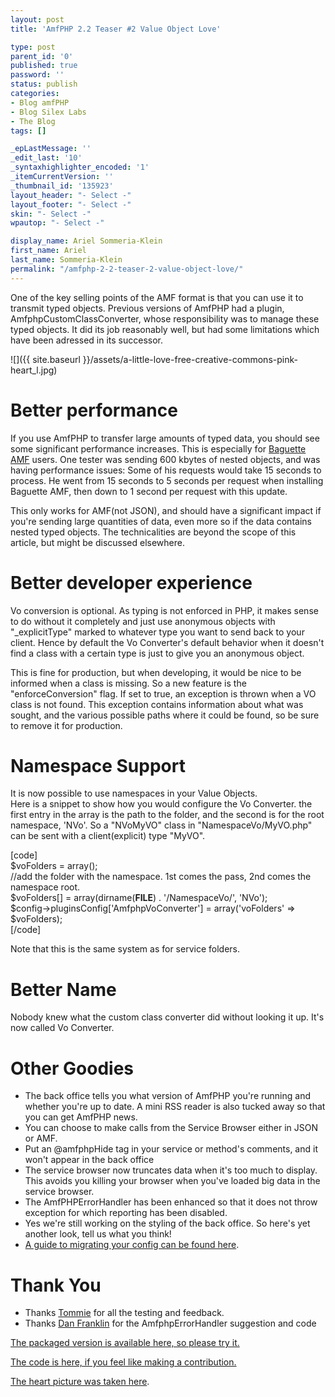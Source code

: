 ```yaml
---
layout: post
title: 'AmfPHP 2.2 Teaser #2 Value Object Love'

type: post
parent_id: '0'
published: true
password: ''
status: publish
categories:
- Blog amfPHP
- Blog Silex Labs
- The Blog
tags: []

_epLastMessage: ''
_edit_last: '10'
_syntaxhighlighter_encoded: '1'
_itemCurrentVersion: ''
_thumbnail_id: '135923'
layout_header: "- Select -"
layout_footer: "- Select -"
skin: "- Select -"
wpautop: "- Select -"

display_name: Ariel Sommeria-Klein
first_name: Ariel
last_name: Sommeria-Klein
permalink: "/amfphp-2-2-teaser-2-value-object-love/"
---
```




One of the key selling points of the AMF format is that you can use it to transmit typed objects. Previous versions of AmfPHP had a plugin, AmfphpCustomClassConverter, whose responsibility was to manage these typed objects. It did its job reasonably well, but had some limitations which have been adressed in its successor.

![]({{ site.baseurl }}/assets/a-little-love-free-creative-commons-pink-heart_l.jpg)

Better performance
==================

If you use AmfPHP to transfer large amounts of typed data, you should see some significant performance increases. This is especially for [Baguette AMF](http://baguetteamf.com "Baguette AMF, Move your data fast") users. One tester was sending 600 kbytes of nested objects, and was having performance
issues: Some of his requests would take 15 seconds to process. He went from 15 seconds to 5 seconds per request when installing Baguette AMF, then down to 1 second per request with this update.

This only works for AMF(not JSON), and should have a significant impact if you're sending large quantities of data, even more so if the data contains nested typed objects. The technicalities are beyond the scope of this article, but might be discussed elsewhere.

Better developer experience
===========================

Vo conversion is optional. As typing is not enforced in PHP, it makes sense to do without it completely and just use anonymous objects with "_explicitType" marked to whatever type you want to send back to your client. Hence by default the Vo Converter's default behavior when it doesn't find a class with a certain type is just to give you an anonymous object.

This is fine for production, but when developing, it would be nice to be informed when a class is missing. So a new feature is the "enforceConversion" flag. If set to true, an exception is thrown when a VO class is not found. This exception contains information about what was sought, and the various possible paths where it could be found, so be sure to remove it for production.

Namespace Support
=================

It is now possible to use namespaces in your Value Objects.  
Here is a snippet to show how you would configure the Vo Converter. the first entry in the array is the path to the folder, and the second is for the root namespace, 'NVo'. So a "NVoMyVO" class in "NamespaceVo/MyVO.php" can be sent with a client(explicit) type "MyVO".

[code]  
$voFolders = array();  
//add the folder with the namespace. 1st comes the pass, 2nd comes the namespace root.  
$voFolders[] = array(dirname(__FILE__) . '/NamespaceVo/', 'NVo');  
$config->pluginsConfig['AmfphpVoConverter'] = array('voFolders' => $voFolders);  
[/code]

Note that this is the same system as for service folders.

Better Name
===========

Nobody knew what the custom class converter did without looking it up. It's now called Vo Converter.

Other Goodies
=============

*   The back office tells you what version of AmfPHP you're running and whether you're up to date. A mini RSS reader is also tucked away so that you can get AmfPHP news.
*   You can choose to make calls from the Service Browser either in JSON or AMF.
*   Put an @amfphpHide tag in your service or method's comments, and it won't appear in the back office
*   The service browser now truncates data when it's too much to display. This avoids you killing your browser when you've loaded big data in the service browser.
*   The AmfPHPErrorHandler has been enhanced so that it does not throw exception for which reporting has been disabled.
*   Yes we're still working on the styling of the back office. So here's yet another look, tell us what you think!
*   [A guide to migrating your config can be found here](www.silexlabs.org/amfphp/documentation/upgrading-from-2-0-x-and-2-1-x-to-2-2/).

Thank You
=========

*   Thanks [Tommie](https://twitter.com/tomvanmechgelen) for all the testing and feedback.
*   Thanks [Dan Franklin](https://www.silexlabs.org/members/danfranklinusa/) for the AmfphpErrorHandler suggestion and code

[The packaged version is available here, so please try it.](http://sourceforge.net/projects/amfphp/files/amfphp-2.2_vos.zip/download)

[The code is here, if you feel like making a contribution.](https://github.com/silexlabs/amfphp-2.0/releases/tag/v2.2_vos)

[The heart picture was taken here](http://foter.com/photo/a-little-love-free-creative-commons-pink-heart/).